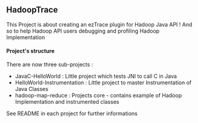 ## HadoopTrace
This Project is about creating an ezTrace plugin for Hadoop Java API ! And so to help Hadoop API users debugging 
and profiling Hadoop Implementation

#### Project's structure
There are now three sub-projects :
* JavaC-HelloWorld : Little project which tests JNI to call C in Java
* HelloWorld-Instrumentation : Little project to master Instrumentation of Java Classes
* hadoop-map-reduce : Projects core - contains example of Hadoop Implementation and instrumented classes

See README in each project for further informations
